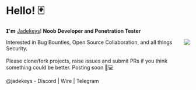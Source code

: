 # Hello! 🃏

𝗜'𝗺 [Jadekeys](https://github.com/jadekeys)! <b>Noob Developer and Penetration Tester</b>

<img align="right" src="https://github-readme-stats.vercel.app/api?username=jadekeys&show_icons=true&hide_border=true">

Interested in Bug Bounties, Open Source Collaboration, and all things Security. 
<br><br>
Please clone/fork projects, raise issues and submit PRs if you think something could be better. Posting soon 🖤💻 

@jadekeys - Discord | Wire | Telegram



